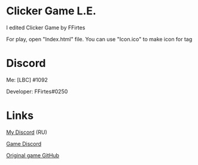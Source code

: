 # Clicker Game L.E.
I edited Clicker Game by FFirtes

For play, open "Index.html" file.
You can use "Icon.ico" to make icon for tag

# Discord
Me: [LBC] <LEYN>#1092

Developer: FFirtes#0250
# Links

[My Discord](https://discord.gg/ftGX4rX) (RU)

[Game Discord](https://discord.gg/pnBSeS2)

[Original game GitHub](https://github.com/FFirtes/ClickerGame)
